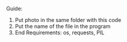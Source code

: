 Guide: 
1. Put photo in the same folder with this code
2. Put the name of the file in the program
3. End
Requirements: os, requests, PIL
